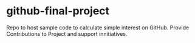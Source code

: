 # github-final-project
Repo to host sample code to calculate simple interest on GitHub. Provide Contributions to Project and support innitiatives.
